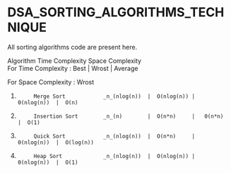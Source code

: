 # DSA_SORTING_ALGORITHMS_TECHNIQUE
All sorting algorithms code are present here.


Algorithm   Time Complexity    Space Complexity          
For Time Complexity :                Best       |    Wrost    |    Average

For Space Complexity :                                                          Wrost

1.          Merge Sort            _n_(nlog(n))  |  O(nlog(n)) |  0(nlog(n))  |  O(n)
2.          Insertion Sort        _n_(n)        |  O(n*n)     |   0(n*n)     |  O(1)
3.          Quick Sort            _n_(nlog(n))  |  O(n*n)     |  0(nlog(n))  |  O(log(n))
4.          Heap Sort             _n_(nlog(n))  |  O(nlog(n)) |  0(nlog(n))  |  O(1)

